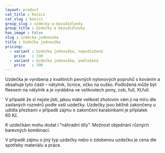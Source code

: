 ```yaml
---
layout: product
cat_title : Koníci
cat_slug : konici
group_slug : uzdecky-a-bezudidlovky
group_title : Uzdečky a bezudidlovky
has_image : False
slug : uzdecka-jednouska
title : Uzdečka jednouška
pricing:
  - variant : Uzdečka jednouška, nepodložená
    price   : 330
  - variant : Uzdečka jednouška, podložená
    price   : 390
---
```


Uzdečka je vyrobena z kvalitních pevných nylonových popruhů s kováním a obsahuje tyto části – nátylník, lícnice, očko na ouško.
Podložená může být fleesem na nátylník a je vyráběna ve velikostech pony, cob, full, XLfull. 

V případě že si nejste jisti, jakou máte velikost zhotovím vám jí na míru dle zaslaných rozměrů podle vaší uzdečky.
Uzdečky jsou běžně zakončeny u udidla přezkami v případě zájmu o zakončení karabinkami je příplatek 60&nbsp;Kč.

K uzdečkám mohu dodat i "náhradní díly".
Možnost objednání různých barevných kombinací.


V případě zájmu o jiný typ uzdečky nebo o zdobenou uzdečku je cena dle spotřeby materiálu a práce.

